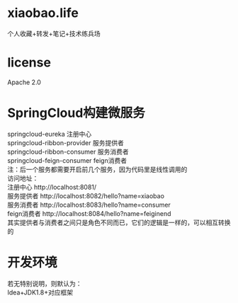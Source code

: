 # xiaobao.life
个人收藏+转发+笔记+技术练兵场
# license
Apache 2.0
# SpringCloud构建微服务
springcloud-eureka 注册中心  
springcloud-ribbon-provider 服务提供者  
springcloud-ribbon-consumer 服务消费者  
springcloud-feign-consumer feign消费者  
注：后一个服务都需要开启前几个服务，因为代码里是线性调用的  
访问地址：  
注册中心 http://localhost:8081/  
服务提供者 http://localhost:8082/hello?name=xiaobao  
服务消费者 http://localhost:8083/hello?name=consumer  
feign消费者 http://localhost:8084/hello?name=feiginend  
其实提供者与消费者之间只是角色不同而已，它们的逻辑是一样的，可以相互转换的  
# 开发环境
若无特别说明，则默认为：  
Idea+JDK1.8+对应框架  
